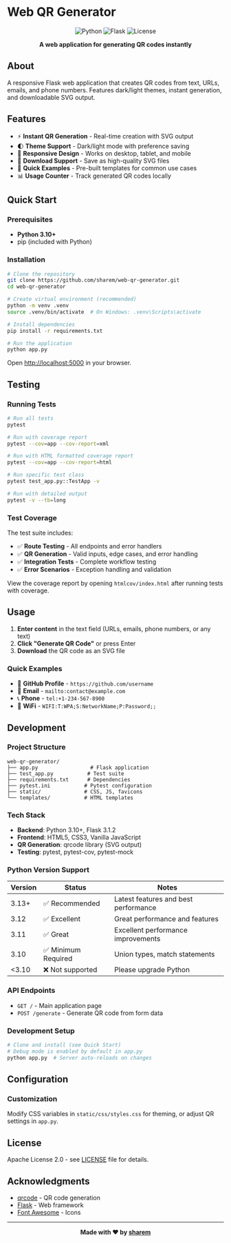# Web QR Generator

<div align="center">

![Python](https://img.shields.io/badge/Python-3.10+-3776ab?style=for-the-badge&logo=python)
![Flask](https://img.shields.io/badge/Flask-3.1.2-000000?style=for-the-badge&logo=flask)
![License](https://img.shields.io/badge/License-Apache_2.0-green?style=for-the-badge)

**A web application for generating QR codes instantly**

</div>

## About

A responsive Flask web application that creates QR codes from text, URLs, emails, and phone numbers. Features dark/light themes, instant generation, and downloadable SVG output.

## Features

- ⚡ **Instant QR Generation** - Real-time creation with SVG output
- 🌓 **Theme Support** - Dark/light mode with preference saving
- 📱 **Responsive Design** - Works on desktop, tablet, and mobile
- 💾 **Download Support** - Save as high-quality SVG files
- 🚀 **Quick Examples** - Pre-built templates for common use cases
- 📊 **Usage Counter** - Track generated QR codes locally

## Quick Start

### Prerequisites
- **Python 3.10+**
- pip (included with Python)

### Installation

```bash
# Clone the repository
git clone https://github.com/sharem/web-qr-generator.git
cd web-qr-generator

# Create virtual environment (recommended)
python -m venv .venv
source .venv/bin/activate  # On Windows: .venv\Scripts\activate

# Install dependencies
pip install -r requirements.txt

# Run the application
python app.py
```

Open [http://localhost:5000](http://localhost:5000) in your browser.

## Testing

### Running Tests

```bash
# Run all tests
pytest

# Run with coverage report
pytest --cov=app --cov-report=xml

# Run with HTML formatted coverage report
pytest --cov=app --cov-report=html

# Run specific test class
pytest test_app.py::TestApp -v

# Run with detailed output
pytest -v --tb=long
```

### Test Coverage

The test suite includes:
- ✅ **Route Testing** - All endpoints and error handlers
- ✅ **QR Generation** - Valid inputs, edge cases, and error handling
- ✅ **Integration Tests** - Complete workflow testing
- ✅ **Error Scenarios** - Exception handling and validation

View the coverage report by opening `htmlcov/index.html` after running tests with coverage.

## Usage

1. **Enter content** in the text field (URLs, emails, phone numbers, or any text)
2. **Click "Generate QR Code"** or press Enter
3. **Download** the QR code as an SVG file

### Quick Examples
- 🔗 **GitHub Profile** - `https://github.com/username`
- 📧 **Email** - `mailto:contact@example.com`
- 📞 **Phone** - `tel:+1-234-567-8900`
- 📶 **WiFi** - `WIFI:T:WPA;S:NetworkName;P:Password;;`

## Development

### Project Structure
```
web-qr-generator/
├── app.py                 # Flask application
├── test_app.py           # Test suite
├── requirements.txt      # Dependencies
├── pytest.ini           # Pytest configuration
├── static/              # CSS, JS, favicons
└── templates/           # HTML templates
```

### Tech Stack
- **Backend**: Python 3.10+, Flask 3.1.2
- **Frontend**: HTML5, CSS3, Vanilla JavaScript
- **QR Generation**: qrcode library (SVG output)
- **Testing**: pytest, pytest-cov, pytest-mock

### Python Version Support
| Version | Status | Notes |
|---------|--------|-------|
| 3.13+ | ✅ Recommended | Latest features and best performance |
| 3.12 | ✅ Excellent | Great performance and features |
| 3.11 | ✅ Great | Excellent performance improvements |
| 3.10 | ✅ Minimum Required | Union types, match statements |
| <3.10 | ❌ Not supported | Please upgrade Python |

### API Endpoints
- `GET /` - Main application page
- `POST /generate` - Generate QR code from form data

### Development Setup
```bash
# Clone and install (see Quick Start)
# Debug mode is enabled by default in app.py
python app.py  # Server auto-reloads on changes
```

## Configuration

### Customization
Modify CSS variables in `static/css/styles.css` for theming, or adjust QR settings in `app.py`.

## License

Apache License 2.0 - see [LICENSE](LICENSE) file for details.

## Acknowledgments

- [qrcode](https://github.com/lincolnloop/python-qrcode) - QR code generation
- [Flask](https://flask.palletsprojects.com/) - Web framework
- [Font Awesome](https://fontawesome.com/) - Icons

---

<div align="center">

**Made with ❤️ by [sharem](https://github.com/sharem)**

</div>
